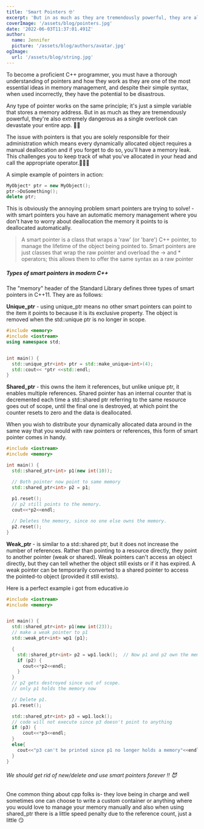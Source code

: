 ```yaml
---
title: 'Smart Pointers 🤓'
excerpt: 'But in as much as they are tremendously powerful, they are also extremely dangerous as a single overlook can devastate your entire app. 🥲🥲'
coverImage: '/assets/blog/pointers.jpg'
date: '2022-06-03T11:37:01.491Z'
author:
  name: Jennifer
  picture: '/assets/blog/authors/avatar.jpg'
ogImage:
  url: '/assets/blog/string.jpg'
---
```


To become a proficient C++ programmer, you must have a thorough understanding of pointers and how they work as they are one of the most essential ideas in memory management, and despite their simple syntax, when used incorrectly, they have the potential to be disastrous. 

Any type of pointer works on the same principle; it's just a simple variable that stores a memory address. But in as much as they are tremendously powerful, they're also extremely dangerous as a single overlook can devastate your entire app. 🥲🥲 

The issue with pointers is that you are solely responsible for their administration which means every dynamically allocated object requires a manual deallocation and if you forget to do so, you'll have a memory leak. This challenges you to keep track of what you've allocated in your head and call the appropriate operator.🤷🏽‍♂️

A simple example of pointers in action:

```cpp
MyObject* ptr = new MyObject();                                        
ptr->DoSomething();                      
delete ptr;                                                            
```


This is obviously the annoying problem smart pointers are trying to solve! - with smart pointers you have an automatic memory management where you don't have to worry about deallocation the memory it points to is deallocated automatically.

>A smart pointer is a class that wraps a 'raw' (or 'bare') C++ pointer, to manage the lifetime of the object being pointed to. 
Smart pointers are just classes that wrap the raw pointer and overload the -> and * operators; this allows them to offer the same syntax as a raw pointer

##### Types of smart pointers in modern C++

The "memory" header of the Standard Library defines three types of smart pointers in C++11. They are as follows: 

__Unique_ptr__ - using unique_ptr means no other smart pointers can point to the item it points to because it is its exclusive property. The object is removed when the std::unique ptr is no longer in scope. 

```cpp
#include <memory>
#include <iostream>
using namespace std;


int main() {
  std::unique_ptr<int> ptr = std::make_unique<int>(4);
  std::cout<< *ptr <<std::endl;
}
```
__Shared_ptr__ - this owns the item it references, but unlike unique ptr, it enables multiple references. Shared pointer has an internal counter that is decremented each time a std::shared ptr referring to the same resource goes out of scope, until the final one is destroyed, at which point the counter resets to zero and the data is deallocated.

When you wish to distribute your dynamically allocated data around in the same way that you would with raw pointers or references, this form of smart pointer comes in handy. 

```cpp
#include <iostream>
#include <memory>

int main() { 
  std::shared_ptr<int> p1(new int(10));  

  // Both pointer now point to same memory
  std::shared_ptr<int> p2 = p1; 
  
  p1.reset();  
  // p2 still points to the memory.
  cout<<*p2<<endl;

  // Deletes the memory, since no one else owns the memory.
  p2.reset(); 
}
```

__Weak_ptr__ - is similar to a std::shared ptr, but it does not increase the number of references. Rather than pointing to a resource directly, they point to another pointer (weak or shared). Weak pointers can't access an object directly, but they can tell whether the object still exists or if it has expired. A weak pointer can be temporarily converted to a shared pointer to access the pointed-to object (provided it still exists).

Here is a perfect example i got from educative.io
```cpp
#include <iostream>
#include <memory>


int main() {
  std::shared_ptr<int> p1(new int(23));
  // make a weak pointer to p1
  std::weak_ptr<int> wp1 {p1};

  {
    std::shared_ptr<int> p2 = wp1.lock();  // Now p1 and p2 own the memory.
    if (p2) {
      cout<<*p2<<endl;
    }
  }
  // p2 gets destroyed since out of scope.
  // only p1 holds the memory now

  // Delete p1.
  p1.reset();  

  std::shared_ptr<int> p3 = wp1.lock(); 
  // code will not execute since p3 doesn't point to anything
  if (p3) {
      cout<<*p3<<endl;    
  }
  else{
    cout<<"p3 can't be printed since p1 no longer holds a memory"<<endl;
  }
}
```


###### We should get rid of new/delete and use smart pointers forever !! 😈

One common thing about cpp folks is- they love being in charge and well sometimes one can choose to write a custom container or anything where you would love to manage your memory manually and also when using shared_ptr there is a little speed penalty due to the reference count, just a little 😏

